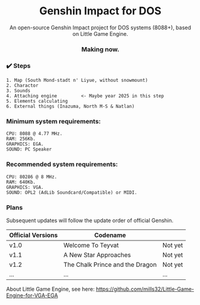 # <div align='center'>Genshin Impact for DOS</div>
<div align='center'>An open-source Genshin Impact project for DOS systems (8088+), based on Little Game Engine.</div>


### <div align='center'>Making now.</div>

### ✔️ Steps
    
    1. Map (South Mond-stadt n' Liyue, without snowmount)
    2. Charactor
    3. Sounds
    4. Attaching engine         <- Maybe year 2025 in this step
    5. Elements calculating
    6. External things (Inazuma, North M-S & Natlan)

### Minimum system requirements:

    CPU: 8088 @ 4.77 MHz.
    RAM: 256Kb.
    GRAPHICS: EGA.
    SOUND: PC Speaker
    
### Recommended system requirements:

    CPU: 80286 @ 8 MHz.
    RAM: 640Kb.
    GRAPHICS: VGA.
    SOUND: OPL2 (AdLib Soundcard/Compatible) or MIDI.


### Plans

Subsequent updates will follow the update order of official Genshin.


|Official Versions|Codename||
|-|-|-|
|v1.0|Welcome To Teyvat|Not yet|
|v1.1|A New Star Approaches|Not yet|
|v1.2|The Chalk Prince and the Dragon|Not yet|
|...|...|...|

About Little Game Engine, see here: https://github.com/mills32/Little-Game-Engine-for-VGA-EGA
